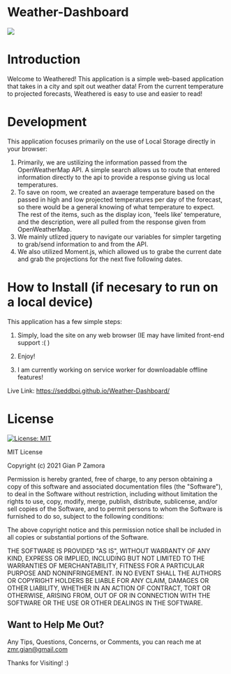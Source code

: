 # Weather-Dashboard

![](https://github.com/seddboi/Fitness-Tracker/blob/main/public/gif/Fitness%20Tracker.gif)

# Introduction
Welcome to Weathered!
This application is a simple web-based application that takes in a city and spit out weather data! From the current temperature to projected forecasts, Weathered is easy to use and easier to read! 

# Development

This application focuses primarily on the use of Local Storage directly in your browser:
1. Primarily, we are ustilizing the information passed from the OpenWeatherMap API. A simple search allows us to route that entered information directly to the api to provide a response giving us local temperatures. 
2. To save on room, we created an avaerage temperature based on the passed in high and low projected temperatures per day of the forecast, so there would be a general knowing of what temperature to expect. The rest of the items, such as the display icon, 'feels like' temperature, and the description, were all pulled from the response given from OpenWeatherMap.
3. We mainly utlized jquery to navigate our variables for simpler targeting to grab/send information to and from the API. 
4. We also utilized Moment.js, which allowed us to grabe the current date and  grab the projections for the next five following dates.

# How to Install (if necesary to run on a local device)

This application has a few simple steps:
1. Simply, load the site on any web browser (IE may have limited front-end support :( )
2. Enjoy!

3. I am currently working on service worker for downloadable offline features!

Live Link: https://seddboi.github.io/Weather-Dashboard/

# License
[![License: MIT](https://img.shields.io/badge/License-MIT-yellow.svg)](https://opensource.org/licenses/MIT)

MIT License

Copyright (c) 2021 Gian P Zamora

Permission is hereby granted, free of charge, to any person obtaining a copy
of this software and associated documentation files (the "Software"), to deal
in the Software without restriction, including without limitation the rights
to use, copy, modify, merge, publish, distribute, sublicense, and/or sell
copies of the Software, and to permit persons to whom the Software is
furnished to do so, subject to the following conditions:

The above copyright notice and this permission notice shall be included in all
copies or substantial portions of the Software.

THE SOFTWARE IS PROVIDED "AS IS", WITHOUT WARRANTY OF ANY KIND, EXPRESS OR
IMPLIED, INCLUDING BUT NOT LIMITED TO THE WARRANTIES OF MERCHANTABILITY,
FITNESS FOR A PARTICULAR PURPOSE AND NONINFRINGEMENT. IN NO EVENT SHALL THE
AUTHORS OR COPYRIGHT HOLDERS BE LIABLE FOR ANY CLAIM, DAMAGES OR OTHER
LIABILITY, WHETHER IN AN ACTION OF CONTRACT, TORT OR OTHERWISE, ARISING FROM,
OUT OF OR IN CONNECTION WITH THE SOFTWARE OR THE USE OR OTHER DEALINGS IN THE
SOFTWARE.

## Want to Help Me Out?

Any Tips, Questions, Concerns, or Comments, you can reach me at zmr.gian@gmail.com


Thanks for Visiting! :)
